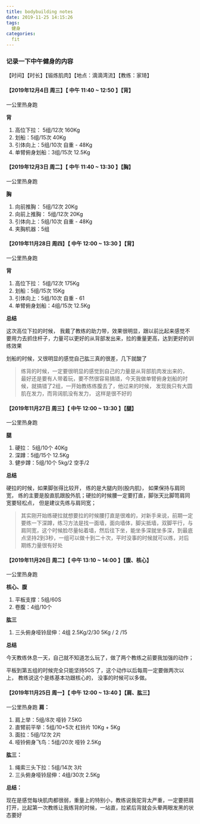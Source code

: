 ```yaml
---
title: bodybuilding notes
date: 2019-11-25 14:15:26
tags:
  健身
categories:
  fit
---
```


### 记录一下中午健身的内容

【时间】【时长】【锻炼肌肉】【地点：滴滴湾流】【教练：家琦】

#### 【2019年12月4日 周三】【 中午 11:40 ~ 12:50 】【背】

一公里热身跑

**背**

1. 高位下拉： 5组/12次 160Kg
2. 划船：5组/15次  40Kg
3. 引体向上：5组/10次 自重 - 48Kg
4. 单臂俯身划船：3组/15次 12.5Kg



#### 【2019年12月3日 周二】【 中午 11:40 ~ 13:30 】【胸】

一公里热身跑

**胸**

1. 向前推胸： 5组/12次 20Kg
2. 向前上推胸： 5组/12次 20Kg
3. 引体向上：5组/10次 自重 - 48Kg
4. 夹胸机器：5组



#### 【2019年11月28日 周四】【 中午 12:00 ~ 13:30 】【背】

一公里热身跑

**背**

1. 高位下拉： 5组/12次 175Kg
2. 划船：5组/15次  15Kg
3. 引体向上：5组/10次 自重 - 61
4. 单臂俯身划船：4组/15次 12.5Kg

**总结**

这次高位下拉的时候， 我戴了教练的助力带，效果很明显，跟以前比起来感觉不要用力去抓住杆子，力量可以更好的从背部发出来，拉的重量更高，达到更好的训练效果

划船的时候，又很明显的感觉自己肱三真的很差，几下就酸了

> 练背的时候，一定要很明显的感觉到自己的力量是从背部肌肉发出来的， 最好还是要有人带着玩，要不然很容易搞错，今天我做单臂俯身划船的时候，就搞错了2组，一开始教练练腹去了，他过来的时候， 发现我只有大圆肌在发力，而背阔肌没有发力， 这样是很不好的



#### 【2019年11月27日 周三】【 中午 12:00 ~ 13:30 】【腿】

一公里热身跑



**腿**

1. 硬拉： 5组/10个  40Kg 
2. 深蹲：5组/15个  12.5Kg
3. 健步蹲：5组/10个 5kg/2  空手/2

**总结**

硬拉的时候，如果脚张得比较开， 练的是大腿内则(股内肌)， 如果保持与肩同宽， 练的主要是股直肌跟股外肌；硬拉的时候腰一定要打直，脚张天比脚笥肩同宽要轻松点， 但是建议先练与肩同宽；

> 其实刚开始练硬拉就想要拉的时候腰打直是很难的，对新手来说，前期一定要练一下深蹲，练习方法是找一面墙，面向墙体，脚尖抵墙，双脚平行，与肩同宽，这个时候脸尽量帖着墙，然后往下坐，能坐多深就坐多深，到最底点坚持2到3秒，一组可以做十到二十次，平时没事的时候就可以练，对后期练力量很有好处

#### 【2019年11月26日 周二】【 中午 13:10 ~ 14:00 】【腹、核心】

一公里热身跑



**核心、腹**

1. 平板支撑：5组/60S
2. 卷腹：4组/10个

**肱三**

1. 三头俯身哑铃屈伸：4组  2.5Kg/2/30  5Kg / 2 /15

**总结**

今天教练休息一天，自己就不知道怎么玩了，做了两个教练之前要我加强的动作；

平板到第五组的时候完全只能坚持50S 了，这个动作以后每周一定要做两次以上， 教练说这个是练基本功跟核心的， 没事的时候可以多做。



#### 【2019年11月25日 周一】【 中午 12:00 ~ 13:40 】【肩、肱三】

一公里热身跑
**肩：**

1. 肩上举：5组/8次  哑铃 7.5KG
2. 直臂前平举：5组/10+5次  杠铃片 10Kg + 5Kg
3. 面拉：5组/12次 2片
4. 哑铃俯身飞鸟：5组/20次 哑铃 2.5Kg

**肱三：**

1. 绳索三头下拉：5组/14次 3片
2. 三头俯身哑铃屈伸：4组/30次 2.5Kg

**总结：**

现在是感觉每块肌肉都很弱，重量上的特别小，教练说我驼背太严重，一定要把肩打开，比起第一次教练让我练背的时候，一站直，拉紧后背就会头晕两眼发黑的状态要好



